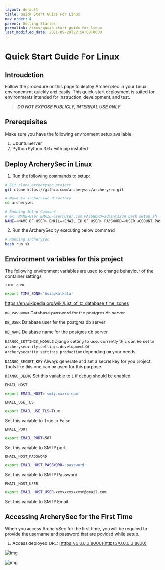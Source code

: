 ```yaml
---
layout: default
title: Quick Start Guide For Linux
nav_order: 4
parent: Getting Started
permalink: /docs/quick-start-guide-for-linux
last_modified_date: 2021-09-29T22:54:08+0000
---
```


# Quick Start Guide For Linux

## Introudction

Follow the procedure on this page to deploy ArcherySec in your Linux environement quickly and easily. This quick-start deployment is suited for environments intended for instruction, development, and test.

> ***DO NOT EXPOSE PUBLICLY, INTERNAL USE ONLY***

## Prerequisites

Make sure you have the following environment setup available

1. Ubuntu Server 
2. Python Python 3.6+ with pip installed

## Deploy ArcherySec in Linux

1. Run the following commands to setup:

```bash
# Git clone archerysec project
git clone https://github.com/archerysec/archerysec.git
```

```bash
# Move to archerysec directory
cd archerysec
```

```bash
# Running Setup Command
# ex. NAME=User EMAIL=user@user.com PASSWORD=admin@123A bash setup.sh
NAME=<NAME OF USER> EMAIL=<EMAIL ID OF USER> PASSWORD=<USER ACCOUNT PASSWORD> bash setup.sh
```

2. Run the ArcherySec by executing below command

```bash
# Running archerysec
bash run.sh
```

## Environment variables for this project

The following environment variables are used to change behaviour of the container settings

`TIME_ZONE`


```bash
export TIME_ZONE='Asia/Kolkata'
```

https://en.wikipedia.org/wiki/List_of_tz_database_time_zones

`DB_PASSWORD`
Database password for the postgres db server

`DB_USER`
Database user for the postgres db server

`DB_NAME`
Database name for the postgres db server

`DJANGO_SETTINGS_MODULE`
Django setting to use. currently this can be set to `archerysecurity.settings.development` or `archerysecurity.settings.production` depending on your needs

`DJANGO_SECRET_KEY`
Always generate and set a secret key for you project. Tools like this one can be used for this purpose

`DJANGO_DEBUG`
Set this variable to `1` if debug should be enabled

`EMAIL_HOST`

```bash
export EMAIL_HOST='smtp.xxxxx.com'
```

`EMAIL_USE_TLS`

```bash
export EMAIL_USE_TLS=True
````

Set this variable to True or False

`EMAIL_PORT`

```bash
export EMAIL_PORT=587
```

Set this variable to SMTP port.

`EMAIL_HOST_PASSWORD`

```bash
export EMAIL_HOST_PASSWORD='password'
```

Set this variable to SMTP Password.

`EMAIL_HOST_USER`

```bash
export EMAIL_HOST_USER=xxxxxxxxxxxxx@gmail.com
```

Set this variable to SMTP Email.

## Accessing ArcherySec for the First Time

When you access ArcherySec for the first time, you will be required to provide the username and password that are povided while setup.

1. Access deployed URL: [https://0.0.0.0:8000](https://0.0.0.0:8000)

![img](img/getting-started/archerysec-login.png)


![img](img/getting-started/landing-page.png)